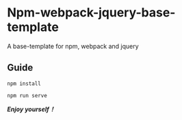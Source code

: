 # Npm-webpack-jquery-base-template
A base-template for npm, webpack and jquery
## Guide
```
npm install

npm run serve
```

***Enjoy yourself！***
